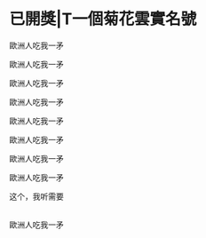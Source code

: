 # 已開獎|T一個菊花雲實名號


歐洲人吃我一矛

歐洲人吃我一矛

歐洲人吃我一矛

歐洲人吃我一矛<br />


歐洲人吃我一矛

歐洲人吃我一矛

歐洲人吃我一矛

歐洲人吃我一矛

这个，我听需要

<br />
歐洲人吃我一矛

